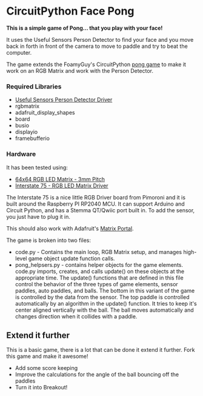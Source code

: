 # CircuitPython Face Pong

**This is a simple game of Pong... that you play with your face!** 

It uses the Useful Sensors Person Detector to find your face and you move back in forth in front of the camera to move to paddle and try to beat the computer.

The game extends the FoamyGuy's CircuitPython [pong game](https://github.com/FoamyGuy/CircuitPython-Badge-One-Player-Pong) to make it work on an RGB Matrix and work with the Person Detector.

### Required Libraries
- [Useful Sensors Person Detector Driver](https://github.com/robotastic/CircuitPython_UsefulSensors_PersonDetector)
- rgbmatrix
- adafruit_display_shapes
- board
- busio
- displayio
- framebufferio

### Hardware

It has been tested using:
- [64x64 RGB LED Matrix - 3mm Pitch](https://www.adafruit.com/product/4732)
- [Interstate 75 - RGB LED Matrix Driver](https://shop.pimoroni.com/products/interstate-75?variant=39443584417875)

The Interstate 75 is a nice little RGB Driver board from Pimoroni and it is built around the Raspberry PI RP2040 MCU. It can support Arduino and Circuit Python, and has a Stemma QT/Qwiic port built in. To add the sensor, you just have to plug it in.

This should also work with Adafruit's [Matrix Portal](https://www.adafruit.com/product/4745).

The game is broken into two files: 

 - code.py - Contains the main loop, RGB Matrix setup, and manages high-level game object update function calls.
 - pong_helpsers.py - contains helper objects for the game elements. code.py imports, creates, and calls update() on these objects at the appropriate time. The update() functions that are defined in this file control the behavior of the three types of game elements, sensor paddles, auto paddles, and balls. The bottom in this variant of the game is controlled by the data from the sensor. The top paddle is controlled automatically by an algorithm in the update() function. It tries to keep it's center aligned vertically with the ball. The ball moves automatically and changes direction when it collides with a paddle.
 

## Extend it further

This is a basic game, there is a lot that can be done it extend it further. Fork this game and make it awesome!
- Add some score keeping
- Improve the calculations for the angle of the ball bouncing off the paddles
- Turn it into Breakout!

